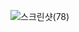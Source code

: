 ![스크린샷(78)](https://user-images.githubusercontent.com/101803521/217981327-108d01ca-c56f-4650-befe-e93e69f70b60.png)

